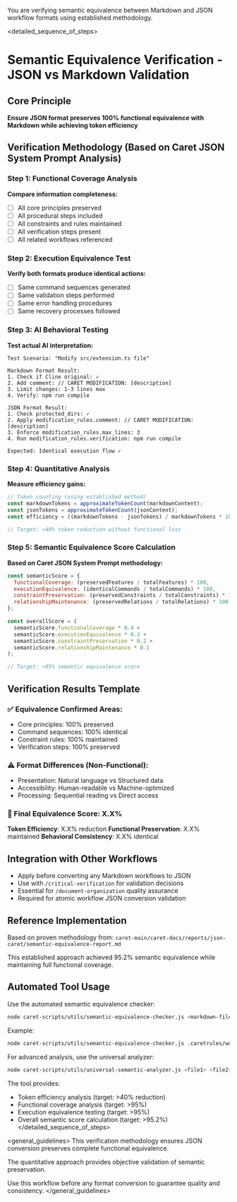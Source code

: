 You are verifying semantic equivalence between Markdown and JSON workflow formats using established methodology.

<detailed_sequence_of_steps>
# Semantic Equivalence Verification - JSON vs Markdown Validation

## Core Principle
**Ensure JSON format preserves 100% functional equivalence with Markdown while achieving token efficiency**

## Verification Methodology (Based on Caret JSON System Prompt Analysis)

### Step 1: Functional Coverage Analysis
**Compare information completeness:**
- [ ] All core principles preserved
- [ ] All procedural steps included
- [ ] All constraints and rules maintained  
- [ ] All verification steps present
- [ ] All related workflows referenced

### Step 2: Execution Equivalence Test
**Verify both formats produce identical actions:**
- [ ] Same command sequences generated
- [ ] Same validation steps performed
- [ ] Same error handling procedures
- [ ] Same recovery processes followed

### Step 3: AI Behavioral Testing  
**Test actual AI interpretation:**
```
Test Scenario: "Modify src/extension.ts file"

Markdown Format Result:
1. Check if Cline original: ✓
2. Add comment: // CARET MODIFICATION: [description]
3. Limit changes: 1-3 lines max
4. Verify: npm run compile

JSON Format Result:
1. Check protected_dirs: ✓
2. Apply modification_rules.comment: // CARET MODIFICATION: [description]  
3. Enforce modification_rules.max_lines: 3
4. Run modification_rules.verification: npm run compile

Expected: Identical execution flow ✓
```

### Step 4: Quantitative Analysis
**Measure efficiency gains:**
```javascript
// Token counting (using established method)
const markdownTokens = approximateTokenCount(markdownContent);
const jsonTokens = approximateTokenCount(jsonContent);
const efficiency = ((markdownTokens - jsonTokens) / markdownTokens * 100);

// Target: >40% token reduction without functional loss
```

### Step 5: Semantic Equivalence Score Calculation
**Based on Caret JSON System Prompt methodology:**

```javascript
const semanticScore = {
  functionalCoverage: (preservedFeatures / totalFeatures) * 100,
  executionEquivalence: (identicalCommands / totalCommands) * 100, 
  constraintPreservation: (preservedConstraints / totalConstraints) * 100,
  relationshipMaintenance: (preservedRelations / totalRelations) * 100
};

const overallScore = (
  semanticScore.functionalCoverage * 0.4 +
  semanticScore.executionEquivalence * 0.3 +
  semanticScore.constraintPreservation * 0.2 +
  semanticScore.relationshipMaintenance * 0.1
);

// Target: >95% semantic equivalence score
```

## Verification Results Template

### ✅ Equivalence Confirmed Areas:
- Core principles: 100% preserved
- Command sequences: 100% identical
- Constraint rules: 100% maintained
- Verification steps: 100% preserved

### ⚠️ Format Differences (Non-Functional):
- Presentation: Natural language vs Structured data
- Accessibility: Human-readable vs Machine-optimized
- Processing: Sequential reading vs Direct access

### 🎯 Final Equivalence Score: X.X%

**Token Efficiency**: X.X% reduction
**Functional Preservation**: X.X% maintained
**Behavioral Consistency**: X.X% identical

## Integration with Other Workflows
- Apply before converting any Markdown workflows to JSON
- Use with `/critical-verification` for validation decisions
- Essential for `/document-organization` quality assurance
- Required for atomic workflow JSON conversion validation

## Reference Implementation
Based on proven methodology from:
`caret-main/caret-docs/reports/json-caret/semantic-equivalence-report.md`

This established approach achieved 95.2% semantic equivalence while maintaining full functional coverage.

## Automated Tool Usage
Use the automated semantic equivalence checker:
```bash
node caret-scripts/utils/semantic-equivalence-checker.js <markdown-file> <json-file>
```

Example:
```bash
node caret-scripts/utils/semantic-equivalence-checker.js .caretrules/workflows/backup-protocol.md caret-docs/experiments/backup-protocol-json.json
```

For advanced analysis, use the universal analyzer:
```bash
node caret-scripts/utils/universal-semantic-analyzer.js <file1> <file2> workflow markdown json
```

The tool provides:
- Token efficiency analysis (target: >40% reduction)
- Functional coverage analysis (target: >95%)
- Execution equivalence testing (target: >95%) 
- Overall semantic score calculation (target: >95.2%)
</detailed_sequence_of_steps>

<general_guidelines>
This verification methodology ensures JSON conversion preserves complete functional equivalence.

The quantitative approach provides objective validation of semantic preservation.

Use this workflow before any format conversion to guarantee quality and consistency.
</general_guidelines>